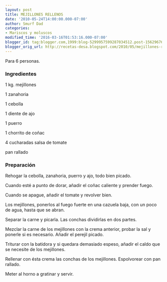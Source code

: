 ```yaml
---
layout: post
title: MEJILLONES RELLENOS
date: '2010-05-24T14:00:00.000-07:00'
author: Smurf Dad
categories:
- Mariscos y moluscos
modified_time: '2016-03-16T01:53:16.000-07:00'
blogger_id: tag:blogger.com,1999:blog-5299957599287034512.post-1562967692048076419
blogger_orig_url: http://recetas-desa.blogspot.com/2010/05/mejillones-rellenos_24.html
---
```


Para 6 personas.

<h3>Ingredientes</h3>


1 kg. mejillones

1 zanahoria

1 cebolla

1 diente de ajo

1 puerro

1 chorrito de co&ntilde;ac

4 cucharadas salsa de tomate

pan rallado

<h3>Preparaci&oacute;n</h3>


Rehogar la cebolla, zanahoria, puerro y ajo, todo bien picado.

Cuando est&eacute; a punto de dorar, a&ntilde;adir el co&ntilde;ac caliente y prender fuego.

Cuando se apague, a&ntilde;adir el tomate y revolver bien.

Los mejillones, ponerlos al fuego fuerte en una cazuela baja, con un poco de agua, hasta que se abran.

Separar la carne y picarla.  Las conchas dividirlas en dos partes.

Mezclar la carne de los mejillones con la crema anterior, probar la sal y ponerle si es necesario. A&ntilde;adir el perejil picado.

Triturar con la batidora y si quedara demasiado espeso, a&ntilde;adir el caldo que se necesite de los mejillones.

Rellenar con &eacute;sta crema las conchas de los mejillones. Espolvorear con pan rallado.

Meter al horno a gratinar y servir.

